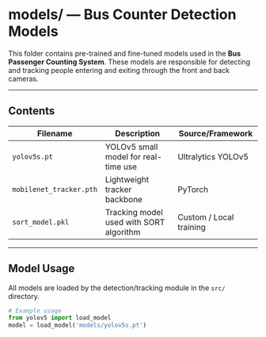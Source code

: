 # models/ — Bus Counter Detection Models

This folder contains pre-trained and fine-tuned models used in the **Bus Passenger Counting System**. These models are responsible for detecting and tracking people entering and exiting through the front and back cameras.

---

## Contents

| Filename                  | Description                             | Source/Framework       |
|--------------------------|-----------------------------------------|------------------------|
| `yolov5s.pt`             | YOLOv5 small model for real-time use    | Ultralytics YOLOv5     |
| `mobilenet_tracker.pth`  | Lightweight tracker backbone            | PyTorch                |
| `sort_model.pkl`         | Tracking model used with SORT algorithm | Custom / Local training|

---

## Model Usage

All models are loaded by the detection/tracking module in the `src/` directory.

```python
# Example usage
from yolov5 import load_model
model = load_model('models/yolov5s.pt')
```